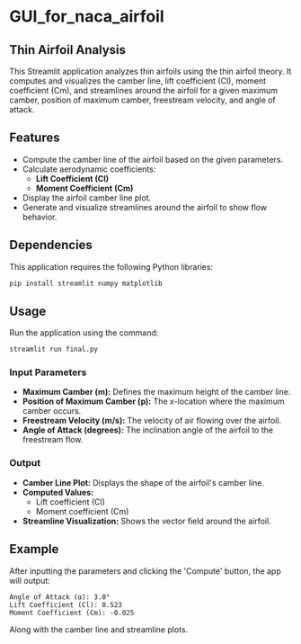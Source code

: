 # GUI_for_naca_airfoil
## Thin Airfoil Analysis

This Streamlit application analyzes thin airfoils using the thin airfoil theory. It computes and visualizes the camber line, lift coefficient (Cl), moment coefficient (Cm), and streamlines around the airfoil for a given maximum camber, position of maximum camber, freestream velocity, and angle of attack.

## Features
- Compute the camber line of the airfoil based on the given parameters.
- Calculate aerodynamic coefficients:
  - **Lift Coefficient (Cl)**
  - **Moment Coefficient (Cm)**
- Display the airfoil camber line plot.
- Generate and visualize streamlines around the airfoil to show flow behavior.

## Dependencies
This application requires the following Python libraries:
```bash
pip install streamlit numpy matplotlib
```

## Usage
Run the application using the command:
```bash
streamlit run final.py
```

### Input Parameters
- **Maximum Camber (m):** Defines the maximum height of the camber line.
- **Position of Maximum Camber (p):** The x-location where the maximum camber occurs.
- **Freestream Velocity (m/s):** The velocity of air flowing over the airfoil.
- **Angle of Attack (degrees):** The inclination angle of the airfoil to the freestream flow.

### Output
- **Camber Line Plot:** Displays the shape of the airfoil's camber line.
- **Computed Values:**
  - Lift coefficient (Cl)
  - Moment coefficient (Cm)
- **Streamline Visualization:** Shows the vector field around the airfoil.

## Example
After inputting the parameters and clicking the 'Compute' button, the app will output:
```
Angle of Attack (α): 3.0°
Lift Coefficient (Cl): 0.523
Moment Coefficient (Cm): -0.025
```
Along with the camber line and streamline plots.


